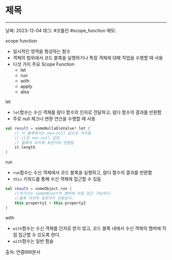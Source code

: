 # 제목
---

날짜: 2023-12-04
태그: #코틀린 #scope_function
메모:

scope function
- 일시적인 영역을 형성하는 함수
- 객체의 범위에서 코드 블록을 실행하거나 특정 객체에 대해 작업을 수행할 때 사용
- 다섯 가지 주요 Scope Function
	- let
	- run
	- with
	- apply
	- also

let
- `let`함수는 수신 객체를 람다 함수의 인자로 전달하고, 람다 함수의 결과를 반환함
- 주로 null 체크나 변환 연산을 수행할 때 사용
```kotlin
val result = someNullableValue?.let {
	// 이 블록에서는 non-null 값으로 처리됨
	// it은 non-null 값임
	// 블록의 마지막 표현식이 반환됨
	it.length
}
```


run
- `run`함수는 수신 객체에서 코드 블록을 실행하고, 람다 함수의 결과를 반환함
- `this` 키워드를 통해 수신 객체에 접근할 수 있음
 ```kotlin
 val result = someObject.run {
	 //여기서는 someObject의 멤버에 직접 접근 가능하다.
	 //블록 마지막 표현식이 반환된다.
	 this.property1 + this.property2
 }
```

with
- `with`함수는 수신 객체를 인자로 받지 않고, 코드 블록 내에서 수신 객체의 멤버에 직접 접근할 수 있도록 한다.
- `with`함수는 일반 함술

출처:
연결lllllll문서
